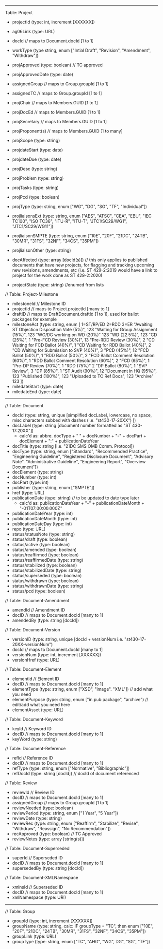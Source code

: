 -----

Table: Project

- projectId 
  (type: int, increment [XXXXXX])
- ag06Link 
  (type: URL)
- docId 
  // maps to Document.docId [1 to 1]
- workType 
  (type string, enum ["Intial Draft", "Revision", "Amendment", "Withdraw"])

- projApproved 
  (type: boolean) 
  // TC approved
- projApprovedDate
  (type: date)

- assignedGroup
  // maps to Group.groupId [1 to 1]
- assignedTC 
  // maps to Group.groupId [1 to 1]

- projChair
  // maps to Members.GUID [1 to 1]
- projDocEd
  // maps to Members.GUID [1 to 1]
- projSecretary
  // maps to Members.GUID [1 to 1]
- projProponent(s)
  // maps to Members.GUID [1 to many]

- projScope
  (type: string) 
- projdateStart
  (type: date)
- projdateDue 
  (type: date)
- projDesc
  (type: string) 
- projProblem
  (type: string) 
- projTasks
  (type: string) 
- projPcd
  (type: boolean)
- projType
  (type: string, enum ["WG", "DG", "SG", "TF", "Individual"]) 
- projliaisonsExt
  (type: string, enum ["AES", "ATSC", "CEA", "EBU", "IEC TC100", "ISO TC36", "ITU-R", "ITU-T", "JTC1/SC29/WG1", "JTC1/SC29/WG11"])
- projliaisonSMPTE
  (type: string, enum ["10E", "20F", "21DC", "24TB", "30MR", "31FS", "32NF", "34CS", "35PM"])
- projliaisonOther
  (type: string)

- docAffected
  (type: array [docId(s)])
  // this only applies to published documents that have new projects, for flagging and tracking upcoming new revisions, amendments, etc (i.e. ST 429-2:2019 would have a link to project for the work done as ST 429-2:2020)

- projectState
  (type: string) //enumed from lists

// Table: Project-Milestone
- milestoneId
  // Milestone ID
- projectId 
  // maps to Project.projectId [many to 1]
- draftID 
  // maps to DraftDocument.draftId [1 to 1], used for ballot packages for example
- milestoneAct 
  (type: string, enum [ 1=ST/RP/ED 2=RDD 3=ER
    "Awaiting ST Objection Disposition Vote (5%)", 123
    "Waiting for Group Assignment (15%)", 123
    "WG/DG working on WD (20%)" 123
    "WD (22.5%)", 123
    "CD (25%)", 1
    "Pre-FCD Review (30%)", 13
    "Pre-RDD Review (30%)", 2
    "CD Waiting for FCD Ballot (40%)", 1
    "CD Waiting for RDD Ballot (40%)", 2
    "CD Waiting for Submission to SVP (40%)", 3
    "PCD (45%)", 12
    "FCD Ballot (50%)", 1
    "RDD Ballot (50%)", 2
    "FCD Ballot Comment Resolution (60%)", 1
    "RDD Ballot Comment Resolution (60%)", 2
    "FCD (65%)", 1
    "Pre-DP Review (70%)", 1
    "RDD (75%)" 2
    "DP Ballot (80%)", 1
    "SVP Review", 3
    "DP (85%)", 1
    "ST Audit (90%)", 12
    "Document in HQ (95%)", 123
    "Published (100%)", 123
    "Uploaded to TC Ref Docs", 123
    "Archive" 123
    ])
- miledateStart
  (type: date)
- miledateEnd
  (type: date)
  
-----

// Table: Document
- docId 
  (type: string, unique [simplified docLabel, lowercase, no space, misc characters subbed with dashes (i.e. "st430-17-20XX") ])
- docLabel
  (type: string [document number formatted as "ST 430-17:20XX"])
  - calc'd as: abbre. docType + " " + docNumber + "-" + docPart + docElement + ":" + publicationDateYear
- docTitle 
  (type: string [i.e. "21DC SMS OMB Comm. Protocol])
- docType
  (type: string, enum ["Standard", "Recommended Practice", "Engineering Guideline", "Registered Disclosure Document", "Advisory Note". "Administrative Guideline", "Engineering Report", "Overview Document"])
- docElement
  (type: string) 
- docNumber
  (type: int) 
- docPart
  (type: int)
- publisher
  (type: string, enum ["SMPTE"])
- href 
  (type: URL)
- publicationDate 
  (type: string) 
  // to be updated to date type later
  - calc'd as: publicationDateYear + "-" + publicationDateMonth + "-01T07:00:00.000Z"
- publicationDateYear
  (type: int) 
- publicationDateMonth
  (type: int)
- publicationDateDay
  (type: int)
- repo
  (type: URL)
- status/statusNote 
  (type: string)
- status/draft 
  (type: boolean)
- status/active 
  (type: boolean)
- status/amended 
  (type: boolean)
- status/reaffirmed 
  (type: boolean)
- status/reaffirmedDate 
  (type: string)
- status/stabilized 
  (type: boolean)
- status/stabilizedDate 
  (type: string)
- status/superseded 
  (type: boolean) 
- status/withdrawn 
  (type: boolean) 
- status/withdrawnDate 
  (type: string)
- status/pcd
  (type: boolean) 

// Table: Document-Amendment
- amendId
 // Amendment ID
- docID
  // maps to Document.docId [many to 1]
- amendedBy 
  (type: string [docId])

// Table: Document-Version
- versionID 
  (type: string, unique [docId + versionNum i.e. "st430-17-20XX-versionNum")
- docId
  // maps to Document.docId [many to 1]
- versionNum
  (type: int, increment [XXXXXX])
- versionHref
  (type: URL)

// Table: Document-Element
- elementId
 // Element ID
- docID
  // maps to Document.docId [many to 1]
- elementType 
  (type: string, enum ["XSD", "image". "XML"]) 
  // add what you need
- elementPurpose 
  (type: string, enum ["in pub package", "archive")
  // edit/add what you need here
- elementAsset 
  (type: URL)

// Table: Document-Keyword
- keyId
 // Keyword ID
- docID
  // maps to Document.docId [many to 1]
- keyWord 
  (type: string)

// Table: Document-Reference
- refId
  // Reference ID
- docID 
  // maps to Document.docId [many to 1]
- refType
  (type: string, enum ["Normative", "Bibliographic"])
- refDocId
  (type: string [docId]) 
  // docId of document referenced

// Table: Review
- reviewId 
  // Review ID
- docID 
  // maps to Document.docId [many to 1]
- assignedGroup
  // maps to Group.groupId [1 to 1]
- reviewNeeded
  (type: boolean)
- reviewPeriod
  (type: string, enum ["1 Year", "5 Year"]) 
- reviewDate
  (type: string)
- reviewRec
  (type: string, enum ["Reaffirm", "Stabilize", "Revise", "Withdraw", "Reassign", "No Recommendation"])
- recApproved
  (type: boolean)
  // TC Approved
- reviewNotes
  (type: array [string(s)])

// Table: Document-Superseded
- superId
 // Superseded ID
- docID
  // maps to Document.docId [many to 1]
- supersededBy 
  (type: string [docId])

// Table: Document-XMLNamespace
- xmlnsId
 // Superseded ID
- docID
  // maps to Document.docId [many to 1]
- xmlNamespace 
  (type: URI)

-----

// Table: Group
- groupId
  (type: int, increment [XXXXXX])
- groupName
  (type: string, calc: IF groupType = "TC", then enum ["10E", "20F", "21DC", "24TB", "30MR", "31FS", "32NF", "34CS", "35PM"])
- groupLink 
  (type: URL)
- groupType
  (type: string, enum ["TC", "AHG", "WG", DG", "SG", "TF"])

